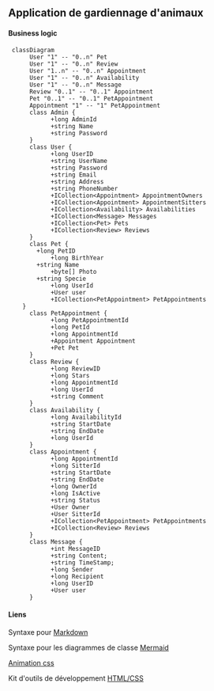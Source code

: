 ## Application de gardiennage d'animaux 


#### Business logic
```mermaid
 classDiagram
      User "1" -- "0..n" Pet
      User "1" -- "0..n" Review
      User "1..n" -- "0..n" Appointment
      User "1" -- "0..n" Availability
      User "1" -- "0..n" Message
      Review "0..1" -- "0..1" Appointment
      Pet "0..1" -- "0..1" PetAppointment
      Appointment "1" -- "1" PetAppointment
      class Admin {
            +long AdminId
            +string Name
            +string Password
      }
      class User {
            +long UserID
            +string UserName
            +string Password
            +string Email
            +string Address
            +string PhoneNumber
            +ICollection<Appointment> AppointmentOwners
            +ICollection<Appointment> AppointmentSitters
            +ICollection<Availability> Availabilities
            +ICollection<Message> Messages
            +ICollection<Pet> Pets
            +ICollection<Review> Reviews
      }
      class Pet {
		+long PetID
            +long BirthYear
		+string Name
            +byte[] Photo
		+string Specie
            +long UserId
            +User user
            +ICollection<PetAppointment> PetAppointments
	}
      class PetAppointment {
            +long PetAppointmentId
            +long PetId
            +long AppointmentId
            +Appointment Appointment
            +Pet Pet
      }
      class Review {
            +long ReviewID
            +long Stars
            +long AppointmentId
            +long UserId
            +string Comment
      }
      class Availability {
            +long AvailabilityId
            +string StartDate
            +string EndDate
            +long UserId
      }
      class Appointment {
            +long AppointmentId
            +long SitterId
            +string StartDate
            +string EndDate
            +long OwnerId
            +long IsActive
            +string Status
            +User Owner
            +User SitterId
            +ICollection<PetAppointment> PetAppointments
            +ICollection<Review> Reviews
      }
      class Message {
            +int MessageID
            +string Content;
            +string TimeStamp;
            +long Sender
            +long Recipient
            +long UserID
            +User user
      }
```
#### Liens
Syntaxe pour [Markdown](https://www.markdownguide.org/basic-syntax/)

Syntaxe pour les diagrammes de classe [Mermaid](https://mermaid-js.github.io/mermaid/#/classDiagram)

[Animation css](https://animate.style/)

Kit d'outils de développement [HTML/CSS](https://demos.creative-tim.com/now-ui-kit/index.html)
